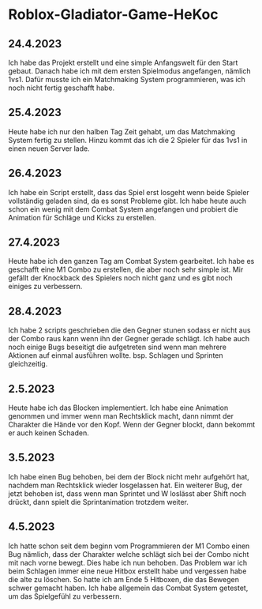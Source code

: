 # Roblox-Gladiator-Game-HeKoc

## 24.4.2023

Ich habe das Projekt erstellt und eine simple Anfangswelt für den Start gebaut. Danach habe ich mit dem ersten Spielmodus angefangen, nämlich 1vs1. Dafür musste ich ein Matchmaking System programmieren, was ich noch nicht fertig geschafft habe.

## 25.4.2023

Heute habe ich nur den halben Tag Zeit gehabt, um das Matchmaking System fertig zu stellen. Hinzu kommt das ich die 2 Spieler für das 1vs1 in einen neuen Server lade.

## 26.4.2023

Ich habe ein Script erstellt, dass das Spiel erst losgeht wenn beide Spieler vollständig geladen sind, da es sonst Probleme gibt. Ich habe heute auch schon ein wenig mit dem Combat System angefangen und probiert die Animation für Schläge und Kicks zu erstellen.

## 27.4.2023

Heute habe ich den ganzen Tag am Combat System gearbeitet. Ich habe es geschafft eine M1 Combo zu erstellen, die aber noch sehr simple ist. Mir gefällt der Knockback des Spielers noch nicht ganz und es gibt noch einiges zu verbessern.

## 28.4.2023

Ich habe 2 scripts geschrieben die den Gegner stunen sodass er nicht aus der Combo raus kann wenn ihn der Gegner gerade schlägt. Ich habe auch noch einige Bugs beseitigt die aufgetreten sind wenn man mehrere Aktionen auf einmal ausführen wollte. bsp. Schlagen und Sprinten gleichzeitig.

## 2.5.2023

Heute habe ich das Blocken implementiert. Ich habe eine Animation genommen und immer wenn man Rechtsklick macht, dann nimmt der Charakter die Hände vor den Kopf. Wenn der Gegner blockt, dann bekommt er auch keinen Schaden.

## 3.5.2023

Ich habe einen Bug behoben, bei dem der Block nicht mehr aufgehört hat, nachdem man Rechtsklick wieder losgelassen hat. Ein weiterer Bug, der jetzt behoben ist, dass wenn man Sprintet und W loslässt aber Shift noch drückt, dann spielt die Sprintanimation trotzdem weiter.

## 4.5.2023

Ich hatte schon seit dem beginn vom Programmieren der M1 Combo einen Bug nämlich, dass der Charakter welche schlägt sich bei der Combo nicht mit nach vorne bewegt. Dies habe ich nun behoben. Das Problem war ich beim Schlagen immer eine neue Hitbox erstellt habe und vergessen habe die alte zu löschen. So hatte ich am Ende 5 Hitboxen, die das Bewegen schwer gemacht haben. Ich habe allgemein das Combat System getestet, um das Spielgefühl zu verbessern.
